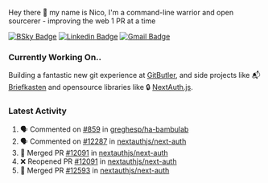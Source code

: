 
Hey there 👋 my name is Nico, I'm a command-line warrior and open sourcerer - improving the web 1 PR at a time

[![BSky Badge](https://img.shields.io/badge/-%20%40ndo.dev%20-%200285FF?style=flat-square&logo=bluesky&color=%23161e27)](https://bsky.app/profile/ndo.dev) [![Linkedin Badge](https://img.shields.io/badge/-ndom91-blue?style=flat-square&logo=Linkedin&logoColor=white&link=https://www.linkedin.com/in/ndom91/)](https://www.linkedin.com/in/ndom91/) [![Gmail Badge](https://img.shields.io/badge/-yo@ndo.dev-c14438?style=flat-square&logo=mail.ru&logoColor=white&link=mailto:yo@ndo.dev)](mailto:yo@ndo.dev)

### Currently Working On..

Building a fantastic new git experience at [GitButler](https://github.com/gitbutlerapp), and side projects like 📬 [Briefkasten](https://briefkastenhq.com) and opensource libraries like 🔒 [NextAuth.js](https://github.com/nextauthjs/next-auth).

<!--START_SECTION_PROFILE_VIEWS:readme-info-->
<!--END_SECTION_PROFILE_VIEWS:readme-info-->

<!--START_SECTION_DAILY_COMMIT:readme-info-->
<!--END_SECTION_DAILY_COMMIT:readme-info-->

<!--START_SECTION_WEEKLY_COMMIT:readme-info-->
<!--END_SECTION_WEEKLY_COMMIT:readme-info-->

### Latest Activity

<!--START_SECTION:activity-->
1. 🗣 Commented on [#859](https://github.com/greghesp/ha-bambulab/pull/859#issuecomment-2629472829) in [greghesp/ha-bambulab](https://github.com/greghesp/ha-bambulab)
2. 🗣 Commented on [#12287](https://github.com/nextauthjs/next-auth/pull/12287#issuecomment-2629408461) in [nextauthjs/next-auth](https://github.com/nextauthjs/next-auth)
3. 🎉 Merged PR [#12091](https://github.com/nextauthjs/next-auth/pull/12091) in [nextauthjs/next-auth](https://github.com/nextauthjs/next-auth)
4. ❌ Reopened PR [#12091](https://github.com/nextauthjs/next-auth/pull/12091) in [nextauthjs/next-auth](https://github.com/nextauthjs/next-auth)
5. 🎉 Merged PR [#12593](https://github.com/nextauthjs/next-auth/pull/12593) in [nextauthjs/next-auth](https://github.com/nextauthjs/next-auth)
<!--END_SECTION:activity-->
